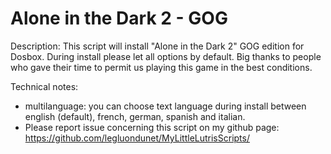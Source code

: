 # Alone in the Dark 2 - GOG

Description:
This script will install "Alone in the Dark 2" GOG edition for Dosbox.
During install please let all options by default.
Big thanks to people who gave their time to permit us playing this game in the best conditions.

Technical notes:
- multilanguage: you can choose text language during install between english (default), french, german, spanish and italian.
- Please report issue concerning this script on my github page:
https://github.com/legluondunet/MyLittleLutrisScripts/
